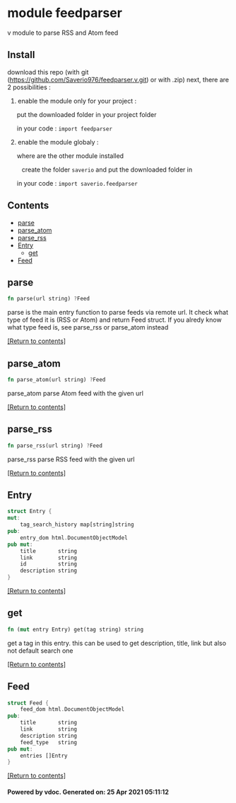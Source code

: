 # module feedparser

v module to parse RSS and Atom feed

## Install
download this repo (with git (https://github.com/Saverio976/feedparser.v.git) or with .zip)
next, there are 2 possibilities :
1) enable the module only for your project :

`	`put the downloaded folder in your project folder

`	`in your code : `import feedparser`

2) enable the module globaly :

`	`where are the other module installed

`	` `	`create the folder `saverio` and put the downloaded folder in

`	`in your code : `import saverio.feedparser`

## Contents
- [parse](#parse)
- [parse_atom](#parse_atom)
- [parse_rss](#parse_rss)
- [Entry](#Entry)
  - [get](#get)
- [Feed](#Feed)

## parse
```rust
fn parse(url string) ?Feed
```
 parse is the main entry function to parse feeds via remote url.  It check what type of feed it is (RSS or Atom) and return Feed struct.  If you alredy know what type feed is, see parse_rss or parse_atom instead 

[[Return to contents]](#Contents)

## parse_atom
```rust
fn parse_atom(url string) ?Feed
```
 parse_atom parse Atom feed with the given url 

[[Return to contents]](#Contents)

## parse_rss
```rust
fn parse_rss(url string) ?Feed
```
 parse_rss parse RSS feed with the given url 

[[Return to contents]](#Contents)

## Entry
```rust
struct Entry {
mut:
	tag_search_history map[string]string
pub:
	entry_dom html.DocumentObjectModel
pub mut:
	title       string
	link        string
	id          string
	description string
}
```


[[Return to contents]](#Contents)

## get
```rust
fn (mut entry Entry) get(tag string) string
```
 get a tag in this entry.  this can be used to get description, title, link but also not default search one 

[[Return to contents]](#Contents)

## Feed
```rust
struct Feed {
	feed_dom html.DocumentObjectModel
pub:
	title       string
	link        string
	description string
	feed_type   string
pub mut:
	entries []Entry
}
```


[[Return to contents]](#Contents)

#### Powered by vdoc. Generated on: 25 Apr 2021 05:11:12